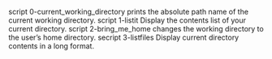 script 0-current_working_directory prints the absolute path name of the current working directory.
script 1-listit Display the contents list of your current directory.
script 2-bring_me_home changes the working directory to the user’s home directory.
secript 3-listfiles Display current directory contents in a long format.
